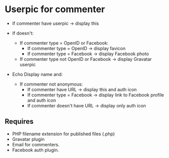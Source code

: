 # Userpic for commenter

 * If commenter have userpic -> display this
 * If doesn't:
    * If commenter type = OpenID or Facebook:
        * If commenter type = OpenID -> display favicon
        * If commenter type = Facebook -> display Facebook photo
    * If commenter type not OpenID or Facebook -> display Gravatar userpic

 * Echo Display name and:
    * If commenter not anonymous:
        * If commenter have URL -> display this and auth icon
        * If commenter type = Facebook -> display link to Facebook profile and auth icon
        * If commenter doesn't have URL -> display only auth icon

## Requires

 * PHP filename extension for published files (.php)
 * Gravatar plugin
 * Email for commenters.
 * Facebook auth plugin.
